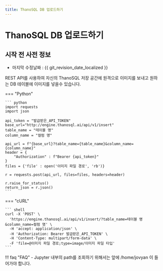 ```yaml
---
title: ThanoSQL DB 업로드하기
---
```


# __ThanoSQL DB 업로드하기__

## 시작 전 사전 정보

- 마지막 수정날짜 : {{ git_revision_date_localized }}

REST API를 사용하여 자신의 ThanoSQL 저장 공간에 원격으로 이미지를 보내고 원하는 DB 테이블에 이미지를 넣을수 있습니다. 

=== "Python"

    ``` python
    import requests
    import json

    api_token = "발급받은_API_TOKEN"
    base_url="http://engine.thanosql.ai/api/v1/insert"
    table_name = "테이블 명"
    column_name = "컬럼 명"

    api_url = f"{base_url}?table_name={table_name}&column_name={column_name}"
    header = {
        "Authorization" : f"Bearer {api_token}"
    }
    files = {'file' : open('이미지 파일 경로', 'rb')}

    r = requests.post(api_url, files=files, headers=header)

    r.raise_for_status()
    return_json = r.json()
    ```

=== "cURL"

    ``` shell 
    curl -X 'POST' \
      'https://engine.thanosql.ai/api/v1/insert/?table_name=테이블 명&column_name=컬럼 명' \
      -H 'accept: application/json' \
      -H 'Authorization: Bearer 발급받은_API_TOKEN' \
      -H 'Content-Type: multipart/form-data' \
      -F 'file=@이미지 파일 경로;type=image/이미지 파일 타입'
    ```

!!! faq "FAQ" 
    - Jupyter 내부의 path를 조회하기 위해서는 앞에 /home/jovyan 이 들어가야 합니다. 